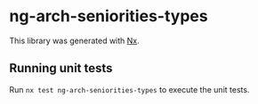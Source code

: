 # ng-arch-seniorities-types

This library was generated with [Nx](https://nx.dev).

## Running unit tests

Run `nx test ng-arch-seniorities-types` to execute the unit tests.
